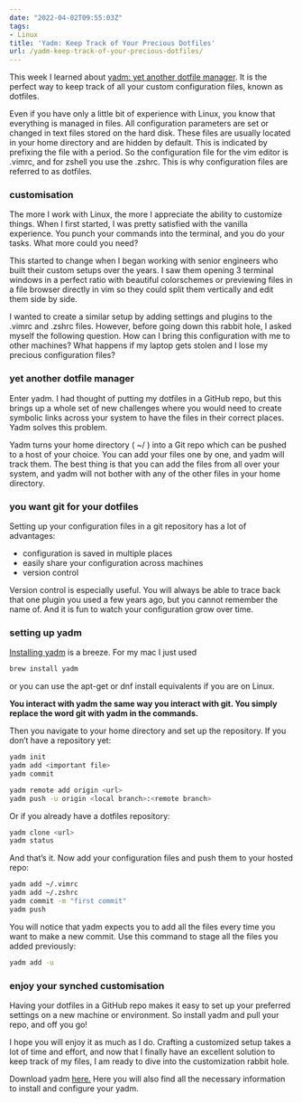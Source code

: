 ```yaml
---
date: "2022-04-02T09:55:03Z"
tags:
- Linux
title: 'Yadm: Keep Track of Your Precious Dotfiles'
url: /yadm-keep-track-of-your-precious-dotfiles/
---
```


This week I learned about [yadm: yet another dotfile manager](https://yadm.io). It is the perfect way to keep track of all your custom configuration files, known as dotfiles.

Even if you have only a little bit of experience with Linux, you know that everything is managed in files. All configuration parameters are set or changed in text files stored on the hard disk. These files are usually located in your home directory and are hidden by default. This is indicated by prefixing the file with a period. So the configuration file for the vim editor is .vimrc, and for zshell you use the .zshrc. This is why configuration files are referred to as dotfiles.

### customisation

The more I work with Linux, the more I appreciate the ability to customize things. When I first started, I was pretty satisfied with the vanilla experience. You punch your commands into the terminal, and you do your tasks. What more could you need?

This started to change when I began working with senior engineers who built their custom setups over the years. I saw them opening 3 terminal windows in a perfect ratio with beautiful colorschemes or previewing files in a file browser directly in vim so they could split them vertically and edit them side by side.

I wanted to create a similar setup by adding settings and plugins to the .vimrc and .zshrc files. However, before going down this rabbit hole, I asked myself the following question. How can I bring this configuration with me to other machines? What happens if my laptop gets stolen and I lose my precious configuration files?

### yet another dotfile manager

Enter yadm. I had thought of putting my dotfiles in a GitHub repo, but this brings up a whole set of new challenges where you would need to create symbolic links across your system to have the files in their correct places. Yadm solves this problem.

Yadm turns your home directory ( ~/ ) into a Git repo which can be pushed to a host of your choice. You can add your files one by one, and yadm will track them. The best thing is that you can add the files from all over your system, and yadm will not bother with any of the other files in your home directory.

### you want git for your dotfiles

Setting up your configuration files in a git repository has a lot of advantages:

- configuration is saved in multiple places
- easily share your configuration across machines
- version control

Version control is especially useful. You will always be able to trace back that one plugin you used a few years ago, but you cannot remember the name of. And it is fun to watch your configuration grow over time.

### setting up yadm

[Installing yadm](https://yadm.io/docs/install) is a breeze. For my mac I just used

```bash
brew install yadm
```

or you can use the apt-get or dnf install equivalents if you are on Linux.

**You interact with yadm the same way you interact with git. You simply replace the word git with yadm in the commands.**

Then you navigate to your home directory and set up the repository. If you don’t have a repository yet:

```bash
yadm init
yadm add <important file>
yadm commit

yadm remote add origin <url>
yadm push -u origin <local branch>:<remote branch>
```

Or if you already have a dotfiles repository:

```bash
yadm clone <url>
yadm status
```

And that’s it. Now add your configuration files and push them to your hosted repo:

```bash
yadm add ~/.vimrc 
yadm add ~/.zshrc
yadm commit -m "first commit"
yadm push
```

You will notice that yadm expects you to add all the files every time you want to make a new commit. Use this command to stage all the files you added previously:

```bash
yadm add -u
```

### enjoy your synched customisation

Having your dotfiles in a GitHub repo makes it easy to set up your preferred settings on a new machine or environment. So install yadm and pull your repo, and off you go!

I hope you will enjoy it as much as I do. Crafting a customized setup takes a lot of time and effort, and now that I finally have an excellent solution to keep track of my files, I am ready to dive into the customization rabbit hole. 


Download yadm [here.](https://yadm.io) Here you will also find all the necessary information to install and configure your yadm.
